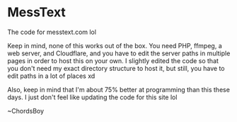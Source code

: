 # MessText
The code for messtext.com lol

Keep in mind, none of this works out of the box. You need PHP, ffmpeg, a web server, and Cloudflare, and you have to edit the server paths in multiple pages in order to host this on your own.
I slightly edited the code so that you don't need my exact directory structure to host it, but still, you have to edit paths in a lot of places xd

Also, keep in mind that I'm about 75% better at programming than this these days. I just don't feel like updating the code for this site lol


~ChordsBoy

